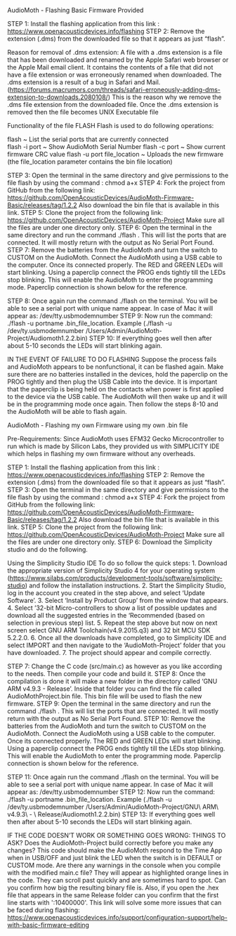 AudioMoth - Flashing Basic Firmware Provided

STEP 1: Install the flashing application from this link :  https://www.openacousticdevices.info/flashing
STEP 2: Remove the extension (.dms) from the downloaded file so that it appears as just “flash”.

Reason for removal of .dms extension:
A file with a .dms extension is a file that has been downloaded and renamed by the Apple Safari web browser or the Apple Mail email client. It contains the contents of a file that did not have a file extension or was erroneously renamed when downloaded. The .dms extension is a result of a bug in Safari and Mail. (https://forums.macrumors.com/threads/safari-erroneously-adding-dms-extension-to-downloads.2080108/)
This is the reason why we remove the .dms file extension from the downloaded file.
Once the .dms extension is removed then the file becomes UNIX Executable file 

Functionality of the file FLASH
Flash is used to do following operations:

flash                                         ~ List the serial ports that are currently connected  
flash -i port                              ~ Show AudioMoth Serial Number 
flash -c port                             ~ Show current firmware CRC value
flash -u port file_location       ~ Uploads the new firmware (the file_location parameter contains the bin file location)
 
STEP 3: Open the terminal in the same directory and give permissions to the file flash by using the command : chmod a+x
STEP 4: Fork the project from GitHub from the following link: https://github.com/OpenAcousticDevices/AudioMoth-Firmware-Basic/releases/tag/1.2.2
Also download the bin file that is available in this link.
STEP 5: Clone the project from the following link: https://github.com/OpenAcousticDevices/AudioMoth-Project
Make sure all the files are under one directory only.
STEP 6: Open the terminal in the same directory and run the command ./flash . This will list the ports that are connected. It will mostly return with the output as No Serial Port Found. 
STEP 7: Remove the batteries from the AudioMoth and turn the switch to CUSTOM on the AudioMoth. Connect the AudioMoth using a USB cable to the computer. Once its connected properly. The RED and GREEN LEDs will start blinking. Using a paperclip connect the PROG ends tightly till the LEDs stop blinking. This will enable the AudioMoth to enter the programming mode. Paperclip connection is shown below for the reference.

STEP 8: Once again run the command ./flash on the terminal.
You will be able to see a serial port with unique name appear. In case of Mac it will appear as: /dev/tty.usbmodemnumber
STEP 9: Now run the command:  ./flash -u portname .bin_file_location.
Example (./flash -u  /dev/ty.usbmodemnumber /Users/Admin/AudioMoth-Project/Audiomoth1.2.2.bin)
STEP 10: If everything goes well then after about 5-10 seconds the LEDs will start blinking again.

IN THE EVENT OF FAILURE TO DO FLASHING
Suppose the process fails and AudioMoth appears to be nonfunctional, it can be flashed again.
Make sure there are no batteries installed in the devices, hold the paperclip on the PROG tightly and then plug the USB Cable into the device. It is important that the paperclip is being held on the contacts when power is first applied to the device via the USB cable. The AudioMoth will then wake up and it will be in the programming mode once again. Then follow the steps 8-10 and the AudioMoth will be able to flash again.



AudioMoth - Flashing my own Firmware using my own .bin file

Pre-Requirements:
Since AudioMoth uses EFM32 Gecko Microcontroller to run which is made by Silicon Labs, they provided us with SIMPLICITY IDE which helps in flashing my own firmware without any overheads.

STEP 1: Install the flashing application from this link :  https://www.openacousticdevices.info/flashing
STEP 2: Remove the extension (.dms) from the downloaded file so that it appears as just “flash”.
STEP 3: Open the terminal in the same directory and give permissions to the file flash by using the command : chmod a+x
STEP 4: Fork the project from GitHub from the following link: https://github.com/OpenAcousticDevices/AudioMoth-Firmware-Basic/releases/tag/1.2.2
Also download the bin file that is available in this link.
STEP 5: Clone the project from the following link: https://github.com/OpenAcousticDevices/AudioMoth-Project
Make sure all the files are under one directory only.
STEP 6: Download the Simplicity studio and do the following.

Using the Simplicity Studio IDE
To do so follow the quick steps:
	1.	Download the appropriate version of Simplicity Studio 4 for your operating system (https://www.silabs.com/products/development-tools/software/simplicity-studio) and follow the installation instructions.
	2.	Start the Simplicity Studio, log in the account you created in the step above, and select ‘Update Software’.
	3.	Select ‘Install by Product Group’ from the window that appears.
	4.	Select ’32-bit Micro-controllers to show a list of possible updates and download all the suggested entries in the ‘Recommended (based on selection in previous step) list.
	5.	Repeat the step above but now on next screen select GNU ARM Toolchain(v4.9.2015.q3) and 32 bit MCU SDK 5.2.2.0.
	6.	Once all the downloads have completed, go to Simplicity IDE and select IMPORT and then navigate to the ‘AudioMoth-Project’ folder that you have downloaded.
	7.	The project should appear and compile correctly.

STEP 7: Change the C code (src/main.c) as however as you like according to the needs. Then compile your code and build it.
STEP 8: Once the compilation is done it will make a new folder in the directory called ‘GNU ARM v4.9.3 - Release’. Inside that folder you can find the file called AudioMothProject.bin file. This bin file will be used to flash the new firmware.
STEP 9: Open the terminal in the same directory and run the command ./flash . This will list the ports that are connected. It will mostly return with the output as No Serial Port Found. 
STEP 10: Remove the batteries from the AudioMoth and turn the switch to CUSTOM on the AudioMoth. Connect the AudioMoth using a USB cable to the computer. Once its connected properly. The RED and GREEN LEDs will start blinking. Using a paperclip connect the PROG ends tightly till the LEDs stop blinking. This will enable the AudioMoth to enter the programming mode. Paperclip connection is shown below for the reference.

STEP 11: Once again run the command ./flash on the terminal.
You will be able to see a serial port with unique name appear. In case of Mac it will appear as: /dev/tty.usbmodemnumber
STEP 12: Now run the command:  ./flash -u portname .bin_file_location.
Example (./flash -u  /dev/ty.usbmodemnumber /Users/Admin/AudioMoth-Project/GNU\ ARM\ v4.9.3\ - \ Release/Audiomoth1.2.2.bin)
STEP 13: If everything goes well then after about 5-10 seconds the LEDs will start blinking again.

IF THE CODE DOESN’T WORK OR SOMETHING GOES WRONG: THINGS TO ASK?
Does the AudioMoth-Project build correctly before you make any changes? This code should make the AudioMoth respond to the Time App when in USB/OFF and just blink the LED when the switch is in DEFAULT or CUSTOM mode.
Are there any warnings in the console when you compile with the modified main.c file? They will appear as highlighted orange lines in the code. They can scroll past quickly and are sometimes hard to spot.
Can you confirm how big the resulting binary file is. Also, if you open the .hex file that appears in the same Release folder can you confirm that the first line starts with ':10400000'.
This link will solve some more issues that can be faced during flashing: https://www.openacousticdevices.info/support/configuration-support/help-with-basic-firmware-editing
